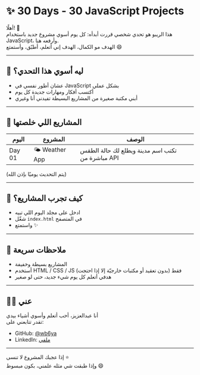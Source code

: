 # ✨ 30 Days - 30 JavaScript Projects

أهلًا! 👋  
هذا الريبو هو تحدي شخصي قررت أبدأه: كل يوم أسوي مشروع جديد باستخدام JavaScript، وأرفعه هنا.  
الهدف مو الكمال، الهدف إني أتعلم، أطبّق، وأستمتع 😄

---

## 🎯 ليه أسوي هذا التحدي؟

- عشان أطور نفسي في JavaScript بشكل عملي  
- أكتسب أفكار ومهارات جديدة كل يوم  
- أبني مكتبة صغيرة من المشاريع البسيطة تفيدني أنا وغيري  

---

## 📆 المشاريع اللي خلصتها

| اليوم | المشروع         | الوصف |
|-------|------------------|--------|
| Day 01 | 🌤️ Weather App | تكتب اسم مدينة ويطلع لك حالة الطقس مباشرة من API |

(يتم التحديث يوميًا بإذن الله)

---

## 🔧 كيف تجرب المشاريع؟

- ادخل على مجلد اليوم اللي تبيه  
- شغّل `index.html` في المتصفح  
- واستمتع ✨

---

## 💬 ملاحظات سريعة

- المشاريع بسيطة وخفيفة  
- أستخدم HTML / CSS / JS فقط (بدون تعقيد أو مكتبات خارجيّة إلا إذا احتجت)  
- هدفي أتعلم كل يوم شيء جديد، حتى لو صغير  

---

## 🙋‍♂️ عني

أنا عبدالعزيز، أحب أتعلم وأسوي أشياء بيدي  
تقدر تتابعني على:

- GitHub: [@wb6ya](https://github.com/wb6ya)
- LinkedIn: [ملفي](https://www.linkedin.com/in/abdulaziz-bafarag-2926a62a6)

---

إذا عجبك المشروع لا تنسى ⭐  
وإذا طبقت شي مثله علمني، بكون مبسوط 😄
